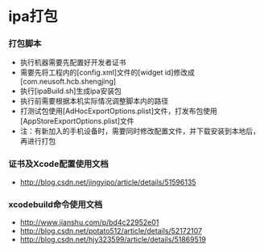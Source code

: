 # ipa打包 #

### 打包脚本 ###
- 执行机器需要先配置好开发者证书
- 需要先将工程内的[config.xml]文件的[widget id]修改成[com.neusoft.hcb.shengjing]
- 执行[ipaBuild.sh]生成ipa安装包
- 执行前需要根据本机实际情况调整脚本内的路径
- 打测试包使用[AdHocExportOptions.plist]文件，打发布包使用[AppStoreExportOptions.plist]文件
- 注：有新加入的手机设备时，需要同时修改配置文件，并下载安装到本地后，再进行打包

### 证书及Xcode配置使用文档 ###
- http://blog.csdn.net/jingyipo/article/details/51596135

### xcodebuild命令使用文档 ###
- http://www.jianshu.com/p/bd4c22952e01
- http://blog.csdn.net/potato512/article/details/52172107
- http://blog.csdn.net/hjy323599/article/details/51869519
